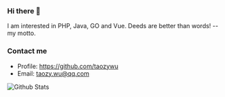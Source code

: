 ### Hi there 👋


I am interested in PHP, Java, GO and Vue. Deeds are better than words! -- my motto.

### Contact me

- Profile: <https://github.com/taozywu>
- Email: <taozy.wu@qq.com>

![Github Stats](https://github-readme-stats.vercel.app/api?username=taozywu&show_icons=true&theme=dark&count_private=true)
